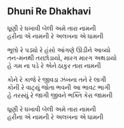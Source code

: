 ## Dhuni Re Dhakhavi

ધૂણી રે ધખાવી બેલી અમે તારા નામની  
હરીના એ નામની રે અલખના એ ધામની

ભૂલો રે પડ્યો રે હંસો આંગણે ઊડીને આવ્યો  
તન-મનથી તરછોડાયો, મારગ મારગ અથડાયો  
હે ગમ ના પડે રે એને ઠાકુર તારા નામની

કોને રે કાજે રે જીવડા ઝંખના તને રે લાગી  
કોની રે વાટ્યું જોતા ભવની આ ભાવટ ભાગી  
હે તરસ્યું રે જાગી જીવને ભક્તિ કેરા જામની

ધૂણી રે ધખાવી બેલી અમે તારા નામની  
હરીના એ નામની રે અલખના એ ધામની

